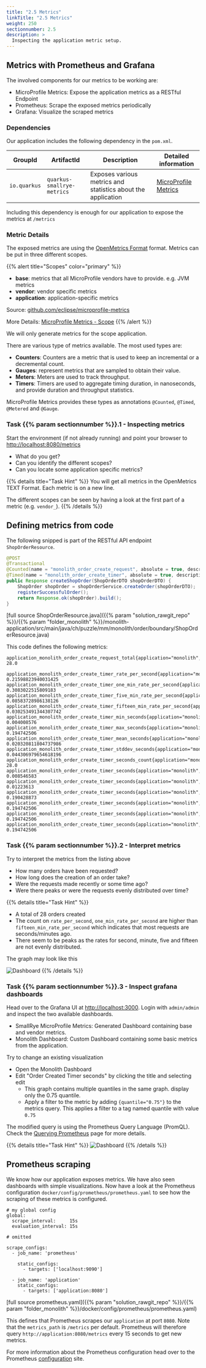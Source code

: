 ```yaml
---
title: "2.5 Metrics"
linkTitle: "2.5 Metrics"
weight: 250
sectionnumber: 2.5
description: >
  Inspecting the application metric setup.
---
```


## Metrics with Prometheus and Grafana

The involved components for our metrics to be working are:

* MicroProfile Metrics: Expose the application metrics as a RESTful Endpoint
* Prometheus: Scrape the exposed metrics periodically
* Grafana: Visualize the scraped metrics


### Dependencies

Our application includes the following dependency in the `pom.xml`.

GroupId      |   ArtifactId               | Description            | Detailed information
-------------|----------------------------|------------------------|--------------------------
`io.quarkus` | `quarkus-smallrye-metrics` | Exposes various metrics and statistics about the application | [MicroProfile Metrics](https://quarkus.io/guides/microprofile-metrics)

Including this dependency is enough for our application to expose the metrics at `/metrics`


### Metric Details

The exposed metrics are using the [OpenMetrics Format](https://github.com/OpenObservability/OpenMetrics/blob/master/specification/OpenMetrics.md) format. Metrics can be put in three different scopes.

{{% alert title="Scopes" color="primary" %}}

* **base**: metrics that all MicroProfile vendors have to provide. e.g. JVM metrics
* **vendor**: vendor specific metrics
* **application**: application-specific metrics

Source: [github.com/eclipse/microprofile-metrics](https://github.com/eclipse/microprofile-metrics/blob/master/spec/src/main/asciidoc/architecture.adoc)

More Details: [MicroProfile Metrics - Scope](https://download.eclipse.org/microprofile/microprofile-metrics-2.3/microprofile-metrics-spec-2.3.html#scopes)
{{% /alert %}}


We will only generate metrics for the scope application.

There are various type of metrics available. The most used types are:

* **Counters**: Counters are a metric that is used to keep an incremental or a decremental count.
* **Gauges**: represent metrics that are sampled to obtain their value.
* **Meters**: Meters are used to track throughput.
* **Timers**: Timers are used to aggregate timing duration, in nanoseconds, and provide duration and throughput statistics.

MicroProfile Metrics provides these types as annotations `@Counted`, `@Timed`, `@Metered` and `@Gauge`.


### Task {{% param sectionnumber %}}.1 - Inspecting metrics

Start the environment (if not already running) and point your browser to [http://localhost:8080/metrics](http://localhost:8080/metrics)

* What do you get?
* Can you identify the different scopes?
* Can you locate some application specific metrics?

{{% details title="Task Hint" %}}
You will get all metrics in the OpenMetrics TEXT Format. Each metric is on a new line.

The different scopes can be seen by having a look at the first part of a metric (e.g. `vendor_`).
{{% /details %}}


## Defining metrics from code

The following snipped is part of the RESTful API endpoint `ShopOrderResource`.

```java
@POST
@Transactional
@Counted(name = "monolith_order_create_request", absolute = true, description = "number of orders requested", tags = {"application=monolith", "resource=ShopOrderResource"})
@Timed(name = "monolith_order_create_timer", absolute = true, description = "timer for processing a order creation", tags = {"application=monolith", "resource=ShopOrderResource"})
public Response createShopOrder(ShopOrderDTO shopOrderDTO) {
    ShopOrder shopOrder = shopOrderService.createOrder(shopOrderDTO);
    registerSuccessfulOrder();
    return Response.ok(shopOrder).build();
}
```

[full source ShopOrderResource.java]({{% param "solution_rawgit_repo" %}}/{{% param "folder_monolith" %}}/monolith-application/src/main/java/ch/puzzle/mm/monolith/order/boundary/ShopOrderResource.java)

This code defines the following metrics:
```
application_monolith_order_create_request_total{application="monolith",resource="ShopOrderResource"} 28.0

application_monolith_order_create_timer_rate_per_second{application="monolith",resource="ShopOrderResource"} 0.21598823940031425
application_monolith_order_create_timer_one_min_rate_per_second{application="monolith",resource="ShopOrderResource"} 0.3083022515809183
application_monolith_order_create_timer_five_min_rate_per_second{application="monolith",resource="ShopOrderResource"} 0.08583728986138126
application_monolith_order_create_timer_fifteen_min_rate_per_second{application="monolith",resource="ShopOrderResource"} 0.030253491344307742
application_monolith_order_create_timer_min_seconds{application="monolith",resource="ShopOrderResource"} 0.004008576
application_monolith_order_create_timer_max_seconds{application="monolith",resource="ShopOrderResource"} 0.194742506
application_monolith_order_create_timer_mean_seconds{application="monolith",resource="ShopOrderResource"} 0.020320811804737986
application_monolith_order_create_timer_stddev_seconds{application="monolith",resource="ShopOrderResource"} 0.044306979654618196
application_monolith_order_create_timer_seconds_count{application="monolith",resource="ShopOrderResource"} 28.0
application_monolith_order_create_timer_seconds{application="monolith",resource="ShopOrderResource",quantile="0.5"} 0.008546583
application_monolith_order_create_timer_seconds{application="monolith",resource="ShopOrderResource",quantile="0.75"} 0.01223613
application_monolith_order_create_timer_seconds{application="monolith",resource="ShopOrderResource",quantile="0.95"} 0.190428873
application_monolith_order_create_timer_seconds{application="monolith",resource="ShopOrderResource",quantile="0.98"} 0.194742506
application_monolith_order_create_timer_seconds{application="monolith",resource="ShopOrderResource",quantile="0.99"} 0.194742506
application_monolith_order_create_timer_seconds{application="monolith",resource="ShopOrderResource",quantile="0.999"} 0.194742506
```


### Task {{% param sectionnumber %}}.2 - Interpret metrics

Try to interpret the metrics from the listing above

* How many orders have been requested?
* How long does the creation of an order take?
* Were the requests made recently or some time ago?
* Were there peaks or were the requests evenly distributed over time?

{{% details title="Task Hint" %}}

* A total of 28 orders created
* The count on `rate_per_second`, `one_min_rate_per_second` are higher than `fifteen_min_rate_per_second`
which indicates that most requests are seconds/minutes ago.
* There seem to be peaks as the rates for second, minute, five and fifteen are not evenly distributed.

The graph may look like this

![Dashboard](../../dashboard.png)
{{% /details %}}


### Task {{% param sectionnumber %}}.3 - Inspect grafana dashboards

Head over to the Grafana UI at [http://localhost:3000](http://localhost:3000). Login with `admin/admin` and inspect the two available dashboards.

* SmallRye MicroProfile Metrics: Generated Dashboard containing base and vendor metrics.
* Monolith Dashboard: Custom Dashboard containing some basic metrics from the application.

Try to change an existing visualization

* Open the Monolith Dashboard
* Edit "Order Created Timer seconds" by clicking the title and selecting edit
  * This graph contains multiple quantiles in the same graph. display only the 0.75 quantile.
  * Apply a filter to the metric by adding `{quantile="0.75"}` to the metrics query. This applies a filter to a tag named quantile with value `0.75`

The modified query is using the Prometheus Query Language (PromQL). Check the [Querying Prometheus](https://prometheus.io/docs/prometheus/latest/querying/basics/) page for more details.

{{% details title="Task Hint" %}}
![Dashboard](../../edit-panel.png)
{{% /details %}}


## Prometheus scraping

We know how our application exposes metrics. We have also seen dashboards with simple visualizations.
Now have a look at the Prometheus configuration `docker/config/prometheus/prometheus.yaml` to see how the
scraping of these metrics is configured.

```
# my global config
global:
  scrape_interval:     15s
  evaluation_interval: 15s

# omitted

scrape_configs:
  - job_name: 'prometheus'

    static_configs:
      - targets: ['localhost:9090']

  - job_name: 'application'
    static_configs:
      - targets: ['application:8080']
```

[full source prometheus.yaml]({{% param "solution_rawgit_repo" %}}/{{% param "folder_monolith" %}}/docker/config/prometheus/prometheus.yaml)

This defines that Prometheus scrapes our `application` at port `8080`. Note that the `metrics_path` is `/metrics` per
default. Prometheus will therefore query `http://application:8080/metrics` every 15 seconds to get new metrics.

For more information about the Prometheus configuration head over to the Prometheus [configuration](https://prometheus.io/docs/prometheus/latest/configuration/configuration/#configuration) site.
